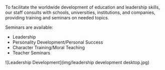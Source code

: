 To facilitate the worldwide development of education and leadership skills, our staff consults with schools, universities, institutions, and companies, providing training and seminars on needed topics.

Seminars are available:

- Leadership
- Personality Development/Personal Success
- Character Training/Moral Teaching
- Teacher Seminars


![Leadership Development](img/leadership development desktop.jpg)

